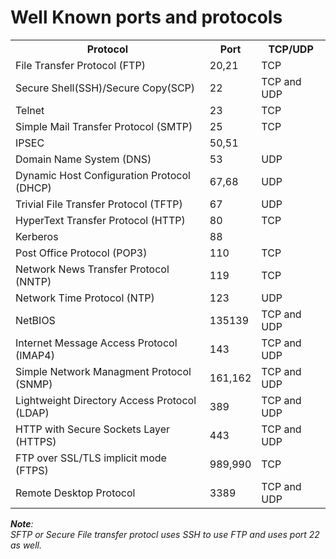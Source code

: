 # Well Known ports and protocols

<table>
<tr>
    <th style = "textalign: center">Protocol</th>
    <th style = "textalign: center"> Port </th>
    <th style = "textalign: center">TCP/UDP</th>

</tr>
<tr>
<td>File Transfer Protocol (FTP)</td> <td>20,21</td> <td>TCP</td>
</tr>
<tr>
<td>Secure Shell(SSH)/Secure Copy(SCP)</td> <td>22</td> <td>TCP and UDP</td>
</tr>
<tr>
<td>Telnet</td> <td>23</td> <td>TCP</td>
</tr>
<tr>
<td>Simple Mail Transfer Protocol (SMTP)</td> <td>25</td> <td>TCP</td>
</tr>
<tr>
<td>IPSEC</td> <td>50,51</td>
</tr>
<tr>
<td>Domain Name System (DNS)</td> <td>53</td> <td>UDP</td>
</tr>
<tr>
<td>Dynamic Host Configuration Protocol (DHCP)</td> <td>67,68</td> <td>UDP</td>
</tr>
<tr>
<td>Trivial File Transfer Protocol (TFTP)</td> <td>67</td> <td>UDP</td>
</tr>
<tr>
<td>HyperText Transfer Protocol (HTTP)</td> <td>80</td> <td>TCP</td>
</tr>
<tr>
<td>Kerberos</td> <td>88</td>
</tr>
<tr>
<td>Post Office Protocol (POP3)</td> <td>110</td> <td>TCP</td>
</tr>
<tr>
<td>Network News Transfer Protocol (NNTP)</td> <td>119</td> <td>TCP</td>
</tr>
<tr>
<td>Network Time Protocol (NTP)</td><td>123</td> <td>UDP</td>
</tr>
<tr>
<td>NetBIOS</td> <td>135139</td> <td>TCP and UDP</td>
</tr>
<tr>
<td>Internet Message Access Protocol (IMAP4)</td> <td>143</td> <td>TCP and UDP</td>
</tr>
<tr>
<td>Simple Network Managment Protocol (SNMP)</td> <td>161,162</td> <td>TCP and UDP</td>
</tr>
<tr>
<td>Lightweight Directory Access Protocol (LDAP)</td> <td>389</td> <td>TCP and UDP</td>
</tr>
<tr>
<td>HTTP with Secure Sockets Layer (HTTPS)</td> <td>443</td> <td>TCP and UDP</td>
</tr>
<tr>
<td>FTP over SSL/TLS implicit mode (FTPS)</td> <td>989,990</td> <td>TCP</td>
</tr>
<tr>
<td>Remote Desktop Protocol</td> <td>3389</td> <td>TCP and UDP</td>
</tr>
</table>

***Note**: </br>SFTP or Secure File transfer protocl uses SSH to use FTP and uses port 22 as well.*
